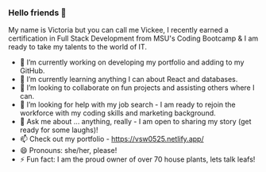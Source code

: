 ### Hello friends 👋

My name is Victoria but you can call me Vickee, I recently earned a certification in Full Stack Development from MSU's Coding Bootcamp & I am ready to take my talents to the world of IT. 

- 🔭 I’m currently working on developing my portfolio and adding to my GitHub.
- 🌱 I’m currently learning anything I can about React and databases.
- 👯 I’m looking to collaborate on fun projects and assisting others where I can.
- 🤔 I’m looking for help with my job search - I am ready to rejoin the workforce with my coding skills and marketing background.
- 💬 Ask me about ... anything, really - I am open to sharing my story (get ready for some laughs)!
- 📫 Check out my portfolio - https://vsw0525.netlify.app/
- 😄 Pronouns: she/her, please!
- ⚡ Fun fact: I am the proud owner of over 70 house plants, lets talk leafs!
